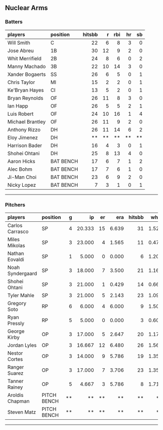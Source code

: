 ## Nuclear Arms

### Batters

 
|players          |position  | hitsbb|  r| rbi| hr| sb| 
|:----------------|:---------|------:|--:|---:|--:|--:| 
|Will Smith       |C         |     22|  6|   8|  3|  0| 
|Jose Abreu       |1B        |     30| 12|   9|  2|  0| 
|Whit Merrifield  |2B        |     24|  8|   6|  0|  2| 
|Manny Machado    |3B        |     22| 10|  14|  3|  0| 
|Xander Bogaerts  |SS        |     26|  6|   5|  0|  1| 
|Chris Taylor     |MI        |     15|  2|   2|  0|  1| 
|Ke'Bryan Hayes   |CI        |     13|  5|   2|  0|  1| 
|Bryan Reynolds   |OF        |     26| 11|   8|  3|  0| 
|Ian Happ         |OF        |     26|  5|   5|  2|  1| 
|Luis Robert      |OF        |     24| 10|  16|  1|  4| 
|Michael Brantley |OF        |     26| 11|   9|  2|  0| 
|Anthony Rizzo    |DH        |     26| 11|  14|  6|  2| 
|Eloy Jimenez     |DH        |     **| **|  **| **| **| 
|Harrison Bader   |DH        |     16|  4|   3|  0|  1| 
|Shohei Ohtani    |DH        |     25|  8|  13|  4|  0| 
|Aaron Hicks      |BAT BENCH |     17|  6|   7|  1|  2| 
|Alec Bohm        |BAT BENCH |     17|  7|   6|  1|  0| 
|Ji-Man Choi      |BAT BENCH |     23|  6|   9|  2|  0| 
|Nicky Lopez      |BAT BENCH |      7|  3|   1|  0|  1| 

* * *

### Pitchers

 
|players          |position    |  g|     ip| er|   era| hitsbb|  whip| so|  w| sv| 
|:----------------|:-----------|--:|------:|--:|-----:|------:|-----:|--:|--:|--:| 
|Carlos Carrasco  |SP          |  4| 20.333| 15| 6.639|     31| 1.525| 26|  2|  0| 
|Miles Mikolas    |SP          |  3| 23.000|  4| 1.565|     11| 0.478| 18|  1|  0| 
|Nathan Eovaldi   |SP          |  1|  5.000|  0| 0.000|      6| 1.200|  5|  1|  0| 
|Noah Syndergaard |SP          |  3| 18.000|  7| 3.500|     21| 1.167| 13|  0|  0| 
|Shohei Ohtani    |SP          |  3| 21.000|  1| 0.429|     14| 0.667| 25|  3|  0| 
|Tyler Mahle      |SP          |  3| 21.000|  5| 2.143|     23| 1.095| 26|  0|  0| 
|Gregory Soto     |RP          |  6|  6.000|  4| 6.000|      9| 1.500|  8|  0|  3| 
|Ryan Pressly     |RP          |  5|  5.000|  0| 0.000|      3| 0.600|  5|  0|  4| 
|George Kirby     |OP          |  3| 17.000|  5| 2.647|     20| 1.176| 16|  1|  0| 
|Jordan Lyles     |OP          |  3| 16.667| 12| 6.480|     26| 1.560| 12|  1|  0| 
|Nestor Cortes    |OP          |  3| 14.000|  9| 5.786|     19| 1.357| 10|  1|  0| 
|Ranger Suarez    |OP          |  3| 17.000|  7| 3.706|     23| 1.353| 12|  1|  0| 
|Tanner Rainey    |OP          |  5|  4.667|  3| 5.786|      8| 1.714|  8|  0|  1| 
|Aroldis Chapman  |PITCH BENCH | **|     **| **|    **|     **|    **| **| **| **| 
|Steven Matz      |PITCH BENCH | **|     **| **|    **|     **|    **| **| **| **| 


* * *


